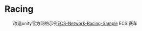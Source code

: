 # Racing
&emsp;&emsp;改造unity官方网络示例[ECS-Network-Racing-Sample](https://github.com/Unity-Technologies/ECS-Network-Racing-Sample) ECS 赛车
